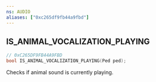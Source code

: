 ```yaml
---
ns: AUDIO
aliases: ["0xc265df9fb44a9fbd"]
---
```

## IS_ANIMAL_VOCALIZATION_PLAYING

```c
// 0xC265DF9FB44A9FBD
bool IS_ANIMAL_VOCALIZATION_PLAYING(Ped ped);
```

Checks if animal sound is currently playing.


